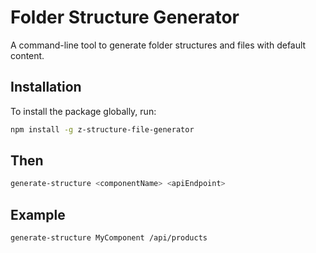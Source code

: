 # Folder Structure Generator

A command-line tool to generate folder structures and files with default content.

## Installation

To install the package globally, run:

```bash
npm install -g z-structure-file-generator
```

## Then

```bash
generate-structure <componentName> <apiEndpoint>
```

## Example 
```bash
generate-structure MyComponent /api/products
```